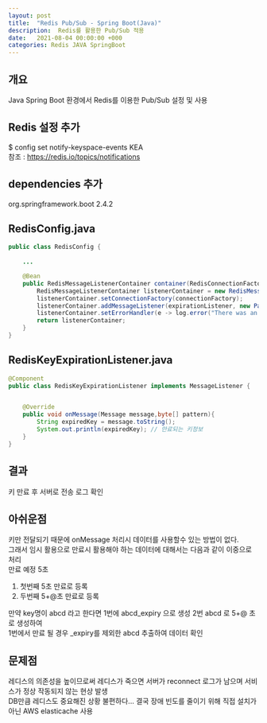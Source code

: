 ```yaml
---
layout: post
title:  "Redis Pub/Sub - Spring Boot(Java)"
description:  Redis를 활용한 Pub/Sub 적용 
date:   2021-08-04 00:00:00 +000
categories: Redis JAVA SpringBoot 
---
```

## 개요
Java Spring Boot 환경에서 Redis를 이용한 Pub/Sub 설정 및 사용

## Redis 설정 추가 
$ config set notify-keyspace-events KEA <br>
참조 : https://redis.io/topics/notifications

## dependencies 추가
org.springframework.boot 2.4.2

## RedisConfig.java 
```java
public class RedisConfig {
    
    ...

    @Bean
    public RedisMessageListenerContainer container(RedisConnectionFactory connectionFactory, RedisKeyExpirationListener expirationListener){
        RedisMessageListenerContainer listenerContainer = new RedisMessageListenerContainer();
        listenerContainer.setConnectionFactory(connectionFactory);
        listenerContainer.addMessageListener(expirationListener, new PatternTopic("__keyevent@*__:expired"));
        listenerContainer.setErrorHandler(e -> log.error("There was an error in redis key expiration listener container", e));
        return listenerContainer;
    }
}
```

## RedisKeyExpirationListener.java
```java
@Component
public class RedisKeyExpirationListener implements MessageListener {


    @Override
    public void onMessage(Message message,byte[] pattern){
        String expiredKey = message.toString();
        System.out.println(expiredKey); // 만료되는 키정보 
    }
}
```

## 결과
키 만료 후 서버로 전송 로그 확인

## 아쉬운점 
키만 전달되기 때문에 onMessage 처리시 데이터를 사용할수 있는 방법이 없다.<br>
그래서 임시 활용으로 만료시 활용해야 하는 데이터에 대해서는 다음과 같이 이중으로 처리<br>
만료 예정 5초 <br>
1. 첫번째 5초 만료로 등록<br> 
2. 두번째 5+@초 만료로 등록 <br>

만약 key명이 abcd 라고 한다면 1번에 abcd_expiry 으로 생성 2번 abcd 로 5+@ 초로 생성하여<br> 
1번에서 만료 될 경우 _expiry를 제외한 abcd 추출하여 데이터 확인  <br>

## 문제점 
레디스의 의존성을 높이므로써 레디스가 죽으면 서버가 reconnect 로그가 남으며 서비스가 정상 작동되지 않는 현상 발생 <br>
DB만큼 레디스도 중요해진 상황 불편하다... 결국 장애 빈도를 줄이기 위해 직접 설치가 아닌 AWS elasticache 사용 
